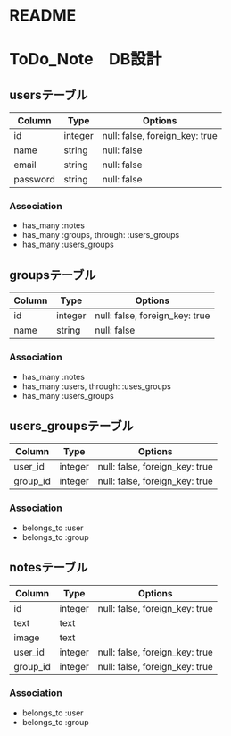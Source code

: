 # README


# ToDo_Note　DB設計


## usersテーブル
|Column  |Type   |Options|
|--------|-------|-------|
|id      |integer|null: false, foreign_key: true|
|name    |string |null: false|
|email   |string |null: false|
|password|string |null: false|
### Association
- has_many :notes
- has_many :groups, through: :users_groups
- has_many :users_groups



## groupsテーブル
|Column  |Type   |Options|
|--------|-------|-------|
|id      |integer|null: false, foreign_key: true|
|name    |string |null: false|
### Association
- has_many :notes
- has_many :users, through: :uses_groups
- has_many :users_groups



## users_groupsテーブル
|Column  |Type   |Options|
|--------|-------|-------|
|user_id |integer|null: false, foreign_key: true|
|group_id|integer|null: false, foreign_key: true|
### Association
- belongs_to :user
- belongs_to :group



## notesテーブル
|Column  |Type   |Options|
|--------|-------|-------|
|id      |integer|null: false, foreign_key: true|
|text    |text   |       |
|image   |text   |       |
|user_id |integer|null: false, foreign_key: true|
|group_id|integer|null: false, foreign_key: true|
### Association
- belongs_to :user
- belongs_to :group

